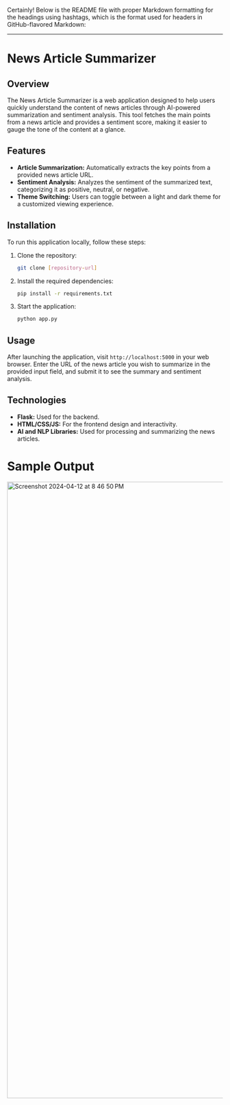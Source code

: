 Certainly! Below is the README file with proper Markdown formatting for the headings using hashtags, which is the format used for headers in GitHub-flavored Markdown:

---

# News Article Summarizer

## Overview
The News Article Summarizer is a web application designed to help users quickly understand the content of news articles through AI-powered summarization and sentiment analysis. This tool fetches the main points from a news article and provides a sentiment score, making it easier to gauge the tone of the content at a glance.

## Features
- **Article Summarization:** Automatically extracts the key points from a provided news article URL.
- **Sentiment Analysis:** Analyzes the sentiment of the summarized text, categorizing it as positive, neutral, or negative.
- **Theme Switching:** Users can toggle between a light and dark theme for a customized viewing experience.

## Installation
To run this application locally, follow these steps:

1. Clone the repository:
   ```bash
   git clone [repository-url]
   ```
2. Install the required dependencies:
   ```bash
   pip install -r requirements.txt
   ```
3. Start the application:
   ```bash
   python app.py
   ```

## Usage
After launching the application, visit `http://localhost:5000` in your web browser. Enter the URL of the news article you wish to summarize in the provided input field, and submit it to see the summary and sentiment analysis.

## Technologies
- **Flask:** Used for the backend.
- **HTML/CSS/JS:** For the frontend design and interactivity.
- **AI and NLP Libraries:** Used for processing and summarizing the news articles.

# Sample Output
<img width="1439" alt="Screenshot 2024-04-12 at 8 46 50 PM" src="https://github.com/mayankhurana/News_Summary/assets/146905878/958d7a36-d449-41cf-92c3-9530d953516b">

